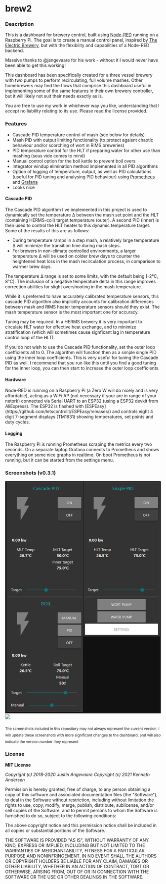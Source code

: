 <h1>brew2</h1>
<h3>Description</h3>

This is a dashboard for brewery control, built using [Node-RED](https://github.com/node-red/node-red) running on a Raspberry Pi.
The goal is to create a manual control panel, inspired by [The Electric Brewery](https://shop.theelectricbrewery.com/), but with the flexibility and capabilities of a Node-RED backend.

Massive thanks to @jangevaare for his work - without it I would never have been able to get this working!

This dashboard has been specifically created for a three vessel brewery with two pumps to perform recirculating, full volume mashes. Other homebrewers may find the flows that comprise this dashboard useful in implementing some of the same features in their own brewery controller, but it will likely not suit their needs exactly as is. 

You are free to use my work in whichever way you like, understanding that I accept no liability relating to its use. Please read the license provided. 

<h3>Features</h3>

* Cascade PID temperature control of mash (see below for details)
* Mash PID with output limiting functionality (to protect agaisnt chaotic behaviour and/or scorching of wort in RIMS breweries)
* PID temperature control for the HLT if preparing water for other use than mashing (sous vide comes to mind)
* Manual control option for the boil kettle to prevent boil overs
* Integrator windup elimination method implemented in all PID algorithms
* Option of logging of temperature, output, as well as PID calculations (useful for PID tuning and analysing PID behaviour) using [Prometheus](https://prometheus.io/) and [Grafana](https://grafana.com/)
* Looks nice

<h4>Cascade PID</h4>

The Cascade PID algorithm I've implemented in this project is used to dynamically set the temperature Δ between the mash set point and the HLT (containing HERMS-coil) target temperature (outer). A second PID (inner) is then used to control the HLT heater to this dynamic temperature target. Some of the results of this are as follows:

* During temperature ramps in a step mash, a relatively large temperature Δ will minimize the transition time during mash steps.
* For brewers in non-climate controlled environments, a larger temperature Δ will be used on colder brew days to counter the heightened heat loss in the mash recirculation process, in comparison to warmer brew days.

The temperature Δ range is set to some limits, with the default being [-2°C, 8°C]. The inclusion of a negative temperature delta in this range improves correction abilities for slight overshooting in the mash temperature.

While it is preferred to have accurately calibrated temperature sensors, this cascade PID algorithm also implicitly accounts for calibration differences between mash and RIMS heater temperature sensors should they exist. The mash temperature sensor is the most important one for accuracy.

Tuning may be required. In a HERMS brewery it is very important to circulate HLT water for effective heat exchange, and to minimize stratification (which will sometimes cause signficant lag in temperature control loop of the HLT).

If you do not wish to use the Cascade PID functionality, set the outer loop coefficients all to 0. The algorithm will function then as a simple single PID using the inner loop coefficients. This is very useful for tuning the Cascade PID as well. I recommend that you run like this until you find a good tuning for the inner loop, you can then start to increase the outer loop coefficients.

<h4>Hardware</h4>
Node-RED is running on a Raspberry Pi (a Zero W will do nicely and is very affordable), acting as a WiFi AP (not necessary if your are in range of your netork) connected via Serial UART to an ESP32 (using a ESP32 devkit from AliExpress). The ESP32 is flashed with [ESPEasy](https://github.com/letscontrolit/ESPEasy/releases/) and controls eight 4 digit 7-segment displays (TM1631) showing temperatures, set points and duty cycles.

<h4>Logging</h4>

The Raspberry Pi is running Prometheus scraping the metrics every two seconds. On a separate laptop Grafana connects to Prometheus and shows everything on some nice graphs in realtime. On boot Prometheus is not running, but it can be started from the settings menu.


<h3>Screenshots (v0.3.1)</h3>

<img src = "main.png" width=600>
<img src = "mash_settings.png" width=600>

<sub>The screenshots included in this repository may not always represent the current version. I will update these screenshots with more significant changes to the dashboard, and will also indicate the version number they represent.</sub>

<h3>License</h3>
<b>MIT License</b>

<i>Copyright (c) 2018-2020 Justin Angevaare</i>
<i>Copyright (c) 2021 Kenneth Andersen</i>

Permission is hereby granted, free of charge, to any person obtaining a copy
of this software and associated documentation files (the "Software"), to deal
in the Software without restriction, including without limitation the rights
to use, copy, modify, merge, publish, distribute, sublicense, and/or sell
copies of the Software, and to permit persons to whom the Software is
furnished to do so, subject to the following conditions:

The above copyright notice and this permission notice shall be included in all
copies or substantial portions of the Software.

THE SOFTWARE IS PROVIDED "AS IS", WITHOUT WARRANTY OF ANY KIND, EXPRESS OR
IMPLIED, INCLUDING BUT NOT LIMITED TO THE WARRANTIES OF MERCHANTABILITY,
FITNESS FOR A PARTICULAR PURPOSE AND NONINFRINGEMENT. IN NO EVENT SHALL THE
AUTHORS OR COPYRIGHT HOLDERS BE LIABLE FOR ANY CLAIM, DAMAGES OR OTHER
LIABILITY, WHETHER IN AN ACTION OF CONTRACT, TORT OR OTHERWISE, ARISING FROM,
OUT OF OR IN CONNECTION WITH THE SOFTWARE OR THE USE OR OTHER DEALINGS IN THE
SOFTWARE.
